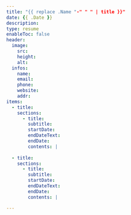 ```yaml
---
title: "{{ replace .Name "-" " " | title }}"
date: {{ .Date }}
description: 
type: resume
enableToc: false
header:
  image: 
    src: 
    height: 
    alt: 
  infos:
    name: 
    email: 
    phone: 
    website: 
    addr: 
items:
  - title: 
    sections:
      - title: 
        subtitle: 
        startDate: 
        endDateText: 
        endDate: 
        contents: | 
        
  - title: 
    sections:
      - title: 
        subtitle: 
        startDate: 
        endDateText: 
        endDate: 
        contents: | 

---
```


